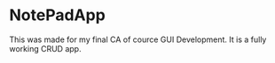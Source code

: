 # NotePadApp

This was made for my final CA of cource GUI Development. It is a fully working CRUD app.
